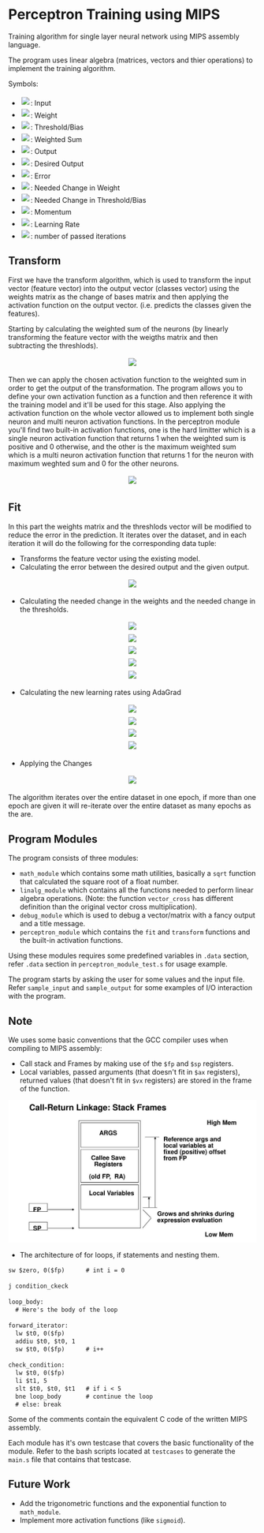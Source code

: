 # Perceptron Training using MIPS

Training algorithm for single layer neural network using MIPS assembly language.

The program uses linear algebra (matrices, vectors and thier operations) to implement the training algorithm.

Symbols:

- <!-- $x$ --> <img style="transform: translateY(0.1em); padding: 0.2em;" src="https://render.githubusercontent.com/render/math?math=x">: Input
- <!-- $w$ --> <img style="transform: translateY(0.1em); padding: 0.2em;" src="https://render.githubusercontent.com/render/math?math=w">: Weight
- <!-- $b$ --> <img style="transform: translateY(0.1em); padding: 0.2em;" src="https://render.githubusercontent.com/render/math?math=b">: Threshold/Bias
- <!-- $s$ --> <img style="transform: translateY(0.1em); padding: 0.2em;" src="https://render.githubusercontent.com/render/math?math=s">: Weighted Sum
- <!-- $y$ --> <img style="transform: translateY(0.1em); padding: 0.2em;" src="https://render.githubusercontent.com/render/math?math=y">: Output
- <!-- $y_d$ --> <img style="transform: translateY(0.1em); padding: 0.2em;" src="https://render.githubusercontent.com/render/math?math=y_d">: Desired Output
- <!-- $\delta$ --> <img style="transform: translateY(0.1em); padding: 0.2em;" src="https://render.githubusercontent.com/render/math?math=%5Cdelta">: Error
- <!-- $\Delta w$ --> <img style="transform: translateY(0.1em); padding: 0.2em;" src="https://render.githubusercontent.com/render/math?math=%5CDelta%20w">: Needed Change in Weight
- <!-- $\Delta b$ --> <img style="transform: translateY(0.1em); padding: 0.2em;" src="https://render.githubusercontent.com/render/math?math=%5CDelta%20b">: Needed Change in Threshold/Bias
- <!-- $\beta$ --> <img style="transform: translateY(0.1em); padding: 0.2em;" src="https://render.githubusercontent.com/render/math?math=%5Cbeta">: Momentum
- <!-- $\alpha$ --> <img style="transform: translateY(0.1em); padding: 0.2em;" src="https://render.githubusercontent.com/render/math?math=%5Calpha">: Learning Rate
- <!-- $t$ --> <img style="transform: translateY(0.1em); padding: 0.2em;" src="https://render.githubusercontent.com/render/math?math=t">: number of passed iterations

## Transform

First we have the transform algorithm, which is used to transform the input vector (feature vector) into the output vector (classes vector) using the weights matrix as the change of bases matrix and then applying the activation function on the output vector. (i.e. predicts the classes given the features).

Starting by calculating the weighted sum of the neurons (by linearly transforming the feature vector with the weigths matrix and then subtracting the threshlods).

<!-- $$
w_{k \times j} \cdot x_{j} + b_{k} \cdot \left[ -1 \right] = s_{k}
$$ -->

<div align="center"><img style="padding: 0.2em;" src="https://render.githubusercontent.com/render/math?math=w_%7Bk%20%5Ctimes%20j%7D%20%5Ccdot%20x_%7Bj%7D%20%2B%20b_%7Bk%7D%20%5Ccdot%20%5Cleft%5B%20-1%20%5Cright%5D%20%3D%20s_%7Bk%7D"></div>

Then we can apply the chosen activation function to the weighted sum in order to get the output of the transformation. The program allows you to define your own activation function as a function and then reference it with the training model and it'll be used for this stage. Also applying the activation function on the whole vector allowed us to implement both single neuron and multi neuron activation functions. In the perceptron module you'll find two built-in activation functions, one is the hard limitter which is a single neuron activation function that returns 1 when the weighted sum is positive and 0 otherwise, and the other is the maximum weighted sum which is a multi neuron activation function that returns 1 for the neuron with maximum weghted sum and 0 for the other neurons.

<!-- $$
y_{k} = activation\left( s_{k} \right)
$$ -->

<div align="center"><img style="padding: 0.2em;" src="https://render.githubusercontent.com/render/math?math=y_%7Bk%7D%20%3D%20activation%5Cleft(%20s_%7Bk%7D%20%5Cright)"></div>

## Fit

In this part the weights matrix and the threshlods vector will be modified to reduce the error in the prediction. It iterates over the dataset, and in each iteration it will do the following for the corresponding data tuple:

- Transforms the feature vector using the existing model.
- Calculating the error between the desired output and the given output.

<!-- $$
\delta_{k} = y_{k} - {y_d}_{k}
$$ -->

<div align="center"><img style="padding: 0.2em;" src="https://render.githubusercontent.com/render/math?math=%5Cdelta_%7Bk%7D%20%3D%20y_%7Bk%7D%20-%20%7By_d%7D_%7Bk%7D"></div>

- Calculating the needed change in the weights and the needed change in the thresholds.

<!-- $$
\Delta w_{\hat{k} \hat{j}} \gets \beta \Delta w_{\hat{k} \hat{j}} + \left( 1 - \beta \right)\frac{\partial L_{\hat{k}}}{\partial w_{\hat{k} \hat{j}}}
$$ -->

<div align="center"><img style="padding: 0.2em;" src="https://render.githubusercontent.com/render/math?math=%5CDelta%20w_%7B%5Chat%7Bk%7D%20%5Chat%7Bj%7D%7D%20%5Cgets%20%5Cbeta%20%5CDelta%20w_%7B%5Chat%7Bk%7D%20%5Chat%7Bj%7D%7D%20%2B%20%5Cleft(%201%20-%20%5Cbeta%20%5Cright)%5Cfrac%7B%5Cpartial%20L_%7B%5Chat%7Bk%7D%7D%7D%7B%5Cpartial%20w_%7B%5Chat%7Bk%7D%20%5Chat%7Bj%7D%7D%7D"></div>

<!-- $$
\Delta w_{k \times j} \gets \beta \Delta w_{k \times j} + \left( 1 - \beta \right)\delta_{k} \cdot x_{j}^T
$$ -->

<div align="center"><img style="padding: 0.2em;" src="https://render.githubusercontent.com/render/math?math=%5CDelta%20w_%7Bk%20%5Ctimes%20j%7D%20%5Cgets%20%5Cbeta%20%5CDelta%20w_%7Bk%20%5Ctimes%20j%7D%20%2B%20%5Cleft(%201%20-%20%5Cbeta%20%5Cright)%5Cdelta_%7Bk%7D%20%5Ccdot%20x_%7Bj%7D%5ET"></div>

<!-- $$
\Delta b_{\hat{k}} \gets \beta \Delta b_{\hat{k}} + \left( 1 - \beta \right)\frac{\partial L_{\hat{k}}}{\partial b_{\hat{k}}}
$$ -->

<div align="center"><img style="padding: 0.2em;" src="https://render.githubusercontent.com/render/math?math=%5CDelta%20b_%7B%5Chat%7Bk%7D%7D%20%5Cgets%20%5Cbeta%20%5CDelta%20b_%7B%5Chat%7Bk%7D%7D%20%2B%20%5Cleft(%201%20-%20%5Cbeta%20%5Cright)%5Cfrac%7B%5Cpartial%20L_%7B%5Chat%7Bk%7D%7D%7D%7B%5Cpartial%20b_%7B%5Chat%7Bk%7D%7D%7D"></div>

<!-- $$
\Delta b_{k} \gets \beta \Delta b_{k} + \left( 1 - \beta \right)\delta_{k} \cdot \left[ -1 \right] ^T
$$ -->

<div align="center"><img style="padding: 0.2em;" src="https://render.githubusercontent.com/render/math?math=%5CDelta%20b_%7Bk%7D%20%5Cgets%20%5Cbeta%20%5CDelta%20b_%7Bk%7D%20%2B%20%5Cleft(%201%20-%20%5Cbeta%20%5Cright)%5Cdelta_%7Bk%7D%20%5Ccdot%20%5Cleft%5B%20-1%20%5Cright%5D%20%5ET"></div>

<!-- $$
\Delta b_{k} \gets \beta \Delta b_{k} - \left( 1 - \beta \right)\delta_{k}
$$ -->

<div align="center"><img style="padding: 0.2em;" src="https://render.githubusercontent.com/render/math?math=%5CDelta%20b_%7Bk%7D%20%5Cgets%20%5Cbeta%20%5CDelta%20b_%7Bk%7D%20-%20%5Cleft(%201%20-%20%5Cbeta%20%5Cright)%5Cdelta_%7Bk%7D"></div>

- Calculating the new learning rates using AdaGrad

<!-- $$
\sigma_{\hat{k} \hat{j}}^t = \sqrt{\frac{\sum {\Delta w_{\hat{k} \hat{j}}}^2}{t}}
$$ -->

<div align="center"><img style="padding: 0.2em;" src="https://render.githubusercontent.com/render/math?math=%5Csigma_%7B%5Chat%7Bk%7D%20%5Chat%7Bj%7D%7D%5Et%20%3D%20%5Csqrt%7B%5Cfrac%7B%5Csum%20%7B%5CDelta%20w_%7B%5Chat%7Bk%7D%20%5Chat%7Bj%7D%7D%7D%5E2%7D%7Bt%7D%7D"></div>

<!-- $$
\sigma_{\hat{k}}^t = \sqrt{\frac{\sum {\Delta b_{\hat{k}}}^2}{t}}
$$ -->

<div align="center"><img style="padding: 0.2em;" src="https://render.githubusercontent.com/render/math?math=%5Csigma_%7B%5Chat%7Bk%7D%7D%5Et%20%3D%20%5Csqrt%7B%5Cfrac%7B%5Csum%20%7B%5CDelta%20b_%7B%5Chat%7Bk%7D%7D%7D%5E2%7D%7Bt%7D%7D"></div>

<!-- $$
\alpha_{\hat{k} \hat{j}} \gets \frac{\alpha_{\hat{k} \hat{j}}}{\sigma_{\hat{k}}^t}
$$ -->

<div align="center"><img style="padding: 0.2em;" src="https://render.githubusercontent.com/render/math?math=%5Calpha_%7B%5Chat%7Bk%7D%20%5Chat%7Bj%7D%7D%20%5Cgets%20%5Cfrac%7B%5Calpha_%7B%5Chat%7Bk%7D%20%5Chat%7Bj%7D%7D%7D%7B%5Csigma_%7B%5Chat%7Bk%7D%7D%5Et%7D"></div>

<!-- $$
\alpha_{\hat{k}} \gets \frac{\alpha_{\hat{k}}}{\sigma_{\hat{k} \hat{j}}^t}
$$ -->

<div align="center"><img style="padding: 0.2em;" src="https://render.githubusercontent.com/render/math?math=%5Calpha_%7B%5Chat%7Bk%7D%7D%20%5Cgets%20%5Cfrac%7B%5Calpha_%7B%5Chat%7Bk%7D%7D%7D%7B%5Csigma_%7B%5Chat%7Bk%7D%20%5Chat%7Bj%7D%7D%5Et%7D"></div>

- Applying the Changes

<!-- $$
w_{k \times j} \gets w_{k \times j} - \alpha_{k \times j} \Delta w_{k \times j} \\
b_{k} \gets b_{k} - \alpha_{k} \Delta b_{k}
$$ -->

<div align="center"><img style="padding: 0.2em;" src="https://render.githubusercontent.com/render/math?math=w_%7Bk%20%5Ctimes%20j%7D%20%5Cgets%20w_%7Bk%20%5Ctimes%20j%7D%20-%20%5Calpha_%7Bk%20%5Ctimes%20j%7D%20%5CDelta%20w_%7Bk%20%5Ctimes%20j%7D%20%5C%5C%0Ab_%7Bk%7D%20%5Cgets%20b_%7Bk%7D%20-%20%5Calpha_%7Bk%7D%20%5CDelta%20b_%7Bk%7D"></div>

The algorithm iterates over the entire dataset in one epoch, if more than one epoch are given it will re-iterate over the entire dataset as many epochs as the are.

## Program Modules

The program consists of three modules:

- `math_module` which contains some math utilities, basically a `sqrt` function that calculated the square root of a float number.
- `linalg_module` which contains all the functions needed to perform linear algebra operations. (Note: the function `vector_cross` has different definition than the original vector cross multiplication).
- `debug_module` which is used to debug a vector/matrix with a fancy output and a title message.
- `perceptron_module` which contains the `fit` and `transform` functions and the built-in activation functions.

Using these modules requires some predefined variables in `.data` section, refer `.data` section in `perceptron_module_test.s` for usage example.

The program starts by asking the user for some values and the input file. Refer `sample_input` and `sample_output` for some examples of I/O interaction with the program.

## Note

We uses some basic conventions that the GCC compiler uses when compiling to MIPS assembly:

- Call stack and Frames by making use of the `$fp` and `$sp` registers.
- Local variables, passed arguments (that doesn't fit in `$ax` registers), returned values (that doesn't fit in `$vx` registers) are stored in the frame of the function.

![call-stack](./figures/call-stack.jpg)

- The architecture of for loops, if statements and nesting them.

```assembly
sw $zero, 0($fp)      # int i = 0

j condition_ckeck

loop_body:
  # Here's the body of the loop

forward_iterator:
  lw $t0, 0($fp)
  addiu $t0, $t0, 1
  sw $t0, 0($fp)      # i++

check_condition:
  lw $t0, 0($fp)
  li $t1, 5
  slt $t0, $t0, $t1   # if i < 5
  bne loop_body       # continue the loop
  # else: break
```

Some of the comments contain the equivalent C code of the written MIPS assembly.

Each module has it's own testcase that covers the basic functionality of the module. Refer to the bash scripts located at `testcases` to generate the `main.s` file that contains that testcase.

## Future Work

- Add the trigonometric functions and the exponential function to `math_module`.
- Implement more activation functions (like `sigmoid`).

